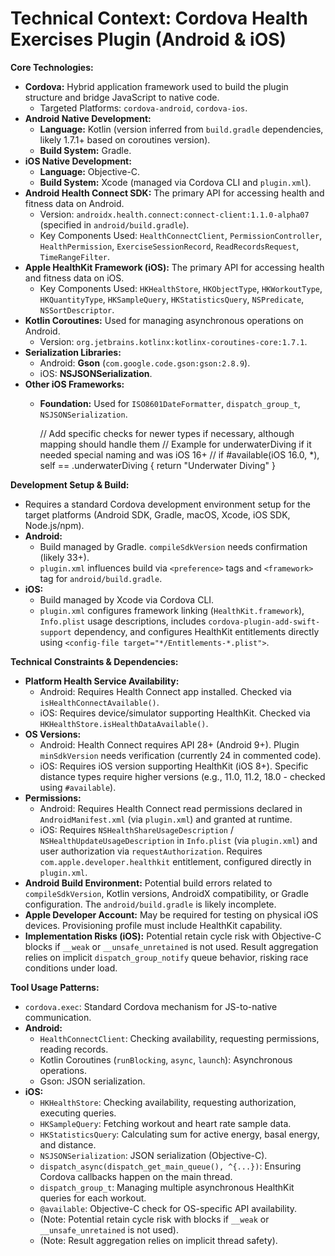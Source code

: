 # Technical Context: Cordova Health Exercises Plugin (Android & iOS)

**Core Technologies:**

*   **Cordova:** Hybrid application framework used to build the plugin structure and bridge JavaScript to native code.
    *   Targeted Platforms: `cordova-android`, `cordova-ios`.
*   **Android Native Development:**
    *   **Language:** Kotlin (version inferred from `build.gradle` dependencies, likely 1.7.1+ based on coroutines version).
    *   **Build System:** Gradle.
*   **iOS Native Development:**
    *   **Language:** Objective-C.
    *   **Build System:** Xcode (managed via Cordova CLI and `plugin.xml`).
*   **Android Health Connect SDK:** The primary API for accessing health and fitness data on Android.
    *   Version: `androidx.health.connect:connect-client:1.1.0-alpha07` (specified in `android/build.gradle`).
    *   Key Components Used: `HealthConnectClient`, `PermissionController`, `HealthPermission`, `ExerciseSessionRecord`, `ReadRecordsRequest`, `TimeRangeFilter`.
*   **Apple HealthKit Framework (iOS):** The primary API for accessing health and fitness data on iOS.
    *   Key Components Used: `HKHealthStore`, `HKObjectType`, `HKWorkoutType`, `HKQuantityType`, `HKSampleQuery`, `HKStatisticsQuery`, `NSPredicate`, `NSSortDescriptor`.
*   **Kotlin Coroutines:** Used for managing asynchronous operations on Android.
    *   Version: `org.jetbrains.kotlinx:kotlinx-coroutines-core:1.7.1`.
*   **Serialization Libraries:**
    *   Android: **Gson** (`com.google.code.gson:gson:2.8.9`).
    *   iOS: **NSJSONSerialization**.
*   **Other iOS Frameworks:**
    *   **Foundation:** Used for `ISO8601DateFormatter`, `dispatch_group_t`, `NSJSONSerialization`.

        // Add specific checks for newer types if necessary, although mapping should handle them
        // Example for underwaterDiving if it needed special naming and was iOS 16+
        // if #available(iOS 16.0, *), self == .underwaterDiving { return "Underwater Diving" }

**Development Setup & Build:**

*   Requires a standard Cordova development environment setup for the target platforms (Android SDK, Gradle, macOS, Xcode, iOS SDK, Node.js/npm).
*   **Android:**
    *   Build managed by Gradle. `compileSdkVersion` needs confirmation (likely 33+).
    *   `plugin.xml` influences build via `<preference>` tags and `<framework>` tag for `android/build.gradle`.
*   **iOS:**
    *   Build managed by Xcode via Cordova CLI.
    *   `plugin.xml` configures framework linking (`HealthKit.framework`), `Info.plist` usage descriptions, includes `cordova-plugin-add-swift-support` dependency, and configures HealthKit entitlements directly using `<config-file target="*/Entitlements-*.plist">`.

**Technical Constraints & Dependencies:**

*   **Platform Health Service Availability:**
    *   Android: Requires Health Connect app installed. Checked via `isHealthConnectAvailable()`.
    *   iOS: Requires device/simulator supporting HealthKit. Checked via `HKHealthStore.isHealthDataAvailable()`.
*   **OS Versions:**
    *   Android: Health Connect requires API 28+ (Android 9+). Plugin `minSdkVersion` needs verification (currently 24 in commented code).
    *   iOS: Requires iOS version supporting HealthKit (iOS 8+). Specific distance types require higher versions (e.g., 11.0, 11.2, 18.0 - checked using `#available`).
*   **Permissions:**
    *   Android: Requires Health Connect read permissions declared in `AndroidManifest.xml` (via `plugin.xml`) and granted at runtime.
    *   iOS: Requires `NSHealthShareUsageDescription` / `NSHealthUpdateUsageDescription` in `Info.plist` (via `plugin.xml`) and user authorization via `requestAuthorization`. Requires `com.apple.developer.healthkit` entitlement, configured directly in `plugin.xml`.
*   **Android Build Environment:** Potential build errors related to `compileSdkVersion`, Kotlin versions, AndroidX compatibility, or Gradle configuration. The `android/build.gradle` is likely incomplete.
*   **Apple Developer Account:** May be required for testing on physical iOS devices. Provisioning profile must include HealthKit capability.
*   **Implementation Risks (iOS):** Potential retain cycle risk with Objective-C blocks if `__weak` or `__unsafe_unretained` is not used. Result aggregation relies on implicit `dispatch_group_notify` queue behavior, risking race conditions under load.

**Tool Usage Patterns:**

*   `cordova.exec`: Standard Cordova mechanism for JS-to-native communication.
*   **Android:**
    *   `HealthConnectClient`: Checking availability, requesting permissions, reading records.
    *   Kotlin Coroutines (`runBlocking`, `async`, `launch`): Asynchronous operations.
    *   Gson: JSON serialization.
*   **iOS:**
    *   `HKHealthStore`: Checking availability, requesting authorization, executing queries.
    *   `HKSampleQuery`: Fetching workout and heart rate sample data.
    *   `HKStatisticsQuery`: Calculating sum for active energy, basal energy, and distance.
    *   `NSJSONSerialization`: JSON serialization (Objective-C).
    *   `dispatch_async(dispatch_get_main_queue(), ^{...})`: Ensuring Cordova callbacks happen on the main thread.
    *   `dispatch_group_t`: Managing multiple asynchronous HealthKit queries for each workout.
    *   `@available`: Objective-C check for OS-specific API availability.
    *   (Note: Potential retain cycle risk with blocks if `__weak` or `__unsafe_unretained` is not used).
    *   (Note: Result aggregation relies on implicit thread safety).
